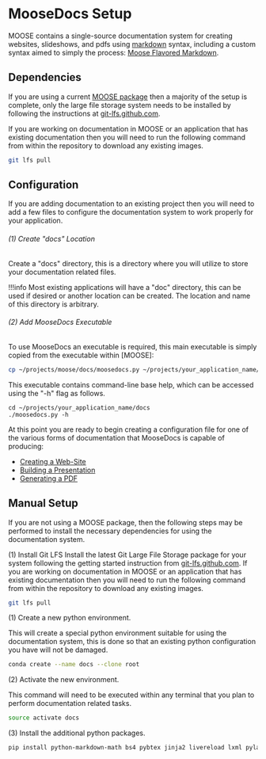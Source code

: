 # MooseDocs Setup

MOOSE contains a single-source documentation system for creating websites, slideshows, and pdfs
using [markdown](https://en.wikipedia.org/wiki/Markdown) syntax, including a custom syntax aimed to simply the
process: [Moose Flavored Markdown](moose_markdown/index.md).

## Dependencies
If you are using a current [MOOSE package](getting_started/installation/index.md) then a majority of the setup is complete, only the large
file storage system needs to be installed by following the instructions at
[git-lfs.github.com](https://git-lfs.github.com/).

If you are working on documentation in MOOSE or an application that has existing documentation then
you will need to run the following command from within the repository to download any existing
images.

```bash
git lfs pull
```

## Configuration
If you are adding documentation to an existing project then you will need to add a few files to
configure the documentation system to work properly for your application.


###### (1) Create "docs" Location
Create a "docs" directory, this is a directory where you will utilize to store your
documentation related files.

!!!info
    Most existing applications will have a "doc" directory, this can be used if desired or another
    location can be created. The location and name of this directory is arbitrary.

###### (2) Add MooseDocs Executable
To use MooseDocs an executable is required, this main executable is simply copied from the
executable within [MOOSE]:

```bash
cp ~/projects/moose/docs/moosedocs.py ~/projects/your_application_name/docs
```

This executable contains command-line base help, which can be accessed using the "-h" flag as
follows.

```
cd ~/projects/your_application_name/docs
./moosedocs.py -h
```

At this point you are ready to begin creating a configuration file for one of the various forms
of documentation that MooseDocs is capable of producing:

* [Creating a Web-Site](moose_docs/website.md)
* [Building a Presentation](moose_docs/presentation.md)
* [Generating a PDF](moose_docs/pdf.md)


## Manual Setup
If you are not using a MOOSE package, then the following steps may be performed to install the
necessary dependencies for using the documentation system.

(1) Install Git LFS
Install the latest Git Large File Storage package for your system following the getting started instruction from [git-lfs.github.com](https://git-lfs.github.com/). If you are working on documentation in MOOSE or an application that has existing documentation then
you will need to run the following command from within the repository to download any existing images.

```bash
git lfs pull
```

(1) Create a new python environment.

This will create a special python environment suitable for using the documentation system, this is done so that an existing
python configuration you have will not be damaged.

```bash
conda create --name docs --clone root
```

(2) Activate the new environment.

This command will need to be executed within any terminal that you plan to perform documentation related tasks.

```bash
source activate docs
```

(3) Install the additional python packages.

```bash
pip install python-markdown-math bs4 pybtex jinja2 livereload lxml pylatexenc anytree
```
